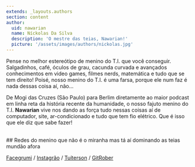 ```yaml
---
extends: _layouts.authors
section: content
author:
  uid: nawarian
  name: Níckolas Da Silva
  description: 'O mestre das teias, Nawarian!'
  picture: '/assets/images/authors/nickolas.jpg'
---
```


Pense no melhor estereótipo de menino do T.I. que você conseguir. Salgadinhos, café, óculos de grau, cacunda curvada e
avançados conhecimentos em video games, filmes nerds, matemática e tudo que se tem direito! Poisé, nosso menino do T.I.
é uma farsa, porque ele num faz é nada dessas coisa aí, não...

De Mogi das Cruzes (São Paulo) para Berlim diretamente ao maior podcast em linha reta da história recente da humanidade,
o nosso fajuto menino do T.I. **Nawarian** vive nos dando as força tudo nessas coisas aí de computador, site,
ar-condicionado e tudo que tem fio elétrico. Que é isso que ele diz que sabe fazer!  

<br>
## Redes do menino que não é o miranha mas tá aí dominando as teias mundão afora

[Facegrumi](https://fb.com/nawarian) /
[Instagrão](https://instagram.com/nawarian) /
[Tuíterson](https://twitter.com/nawarian) /
[GitRober](https://github.com/nawarian)
